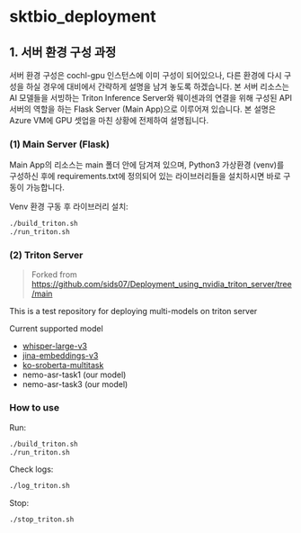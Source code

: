 # sktbio_deployment

## 1. 서버 환경 구성 과정
서버 환경 구성은 cochl-gpu 인스턴스에 이미 구성이 되어있으나, 다른 환경에 다시 구성을 하실 경우에 대비에서 간략하게 설명을 남겨 놓도록 하겠습니다. 
본 서버 리소스는 AI 모델들을 서빙하는 Triton Inference Server와 웨이센과의 연결을 위해 구성된 API 서버의 역할을 하는 Flask Server (Main App)으로 이루어져 있습니다. 
본 설명은 Azure VM에 GPU 셋업을 마친 상황에 전제하여 설명됩니다.

### (1) Main Server (Flask)
Main App의 리소스는 main 폴더 안에 담겨져 있으며, Python3 가상환경 (venv)를 구성하신 후에 requirements.txt에 정의되어 있는 라이브러리들을 설치하시면 바로 구동이 가능합니다. 

Venv 환경 구동 후 라이브러리 설치:
```sh
./build_triton.sh
./run_triton.sh
```

### (2) Triton Server
> Forked from https://github.com/sids07/Deployment_using_nvidia_triton_server/tree/main

This is a test repository for deploying multi-models on triton server

Current supported model
- [whisper-large-v3](https://huggingface.co/openai/whisper-large-v3)
- [jina-embeddings-v3](https://huggingface.co/jinaai/jina-embeddings-v3)
- [ko-sroberta-multitask](https://huggingface.co/jhgan/ko-sroberta-multitask)
- nemo-asr-task1 (our model)
- nemo-asr-task3 (our model)

### How to use

Run:
```sh
./build_triton.sh
./run_triton.sh
```

Check logs:
```sh
./log_triton.sh
```

Stop:
```sh
./stop_triton.sh
```
